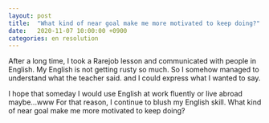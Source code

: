 ```yaml
---
layout: post
title:  "What kind of near goal make me more motivated to keep doing?"
date:   2020-11-07 10:00:00 +0900
categories: en resolution
---
```


After a long time, I took a Rarejob lesson and communicated with people in English. My English is not getting rusty so much. So I somehow managed to understand what the teacher said. and I could express what I wanted to say.

I hope that someday I would use English at work fluently or live abroad maybe...www For that reason, I continue to blush my English skill. What kind of near goal make me more motivated to keep doing?
